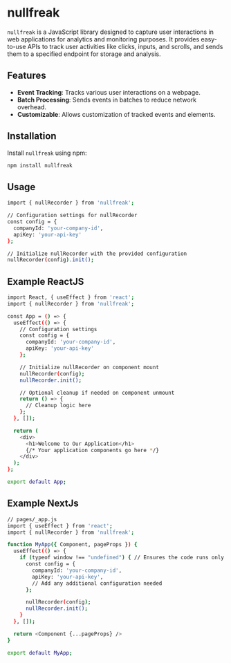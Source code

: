 # nullfreak

`nullfreak` is a JavaScript library designed to capture user interactions in web applications for analytics and monitoring purposes. It provides easy-to-use APIs to track user activities like clicks, inputs, and scrolls, and sends them to a specified endpoint for storage and analysis.

## Features

- **Event Tracking**: Tracks various user interactions on a webpage.
- **Batch Processing**: Sends events in batches to reduce network overhead.
- **Customizable**: Allows customization of tracked events and elements.

## Installation

Install `nullfreak` using npm:

```bash
npm install nullfreak
```

## Usage
```bash
import { nullRecorder } from 'nullfreak';

// Configuration settings for nullRecorder
const config = {
  companyId: 'your-company-id',
  apiKey: 'your-api-key'
};

// Initialize nullRecorder with the provided configuration
nullRecorder(config).init();
```

## Example ReactJS

```bash
import React, { useEffect } from 'react';
import { nullRecorder } from 'nullfreak';

const App = () => {
  useEffect(() => {
    // Configuration settings
    const config = {
      companyId: 'your-company-id',
      apiKey: 'your-api-key'
    };

    // Initialize nullRecorder on component mount
    nullRecorder(config);
    nullRecorder.init();

    // Optional cleanup if needed on component unmount
    return () => {
      // Cleanup logic here
    };
  }, []);

  return (
    <div>
      <h1>Welcome to Our Application</h1>
      {/* Your application components go here */}
    </div>
  );
};

export default App;
```

## Example NextJs
```bash
// pages/_app.js
import { useEffect } from 'react';
import { nullRecorder } from 'nullfreak';

function MyApp({ Component, pageProps }) {
  useEffect(() => {
    if (typeof window !== "undefined") { // Ensures the code runs only in the browser
      const config = {
        companyId: 'your-company-id',
        apiKey: 'your-api-key',
        // Add any additional configuration needed
      };

      nullRecorder(config);
      nullRecorder.init();
    }
  }, []);

  return <Component {...pageProps} />
}

export default MyApp;
```